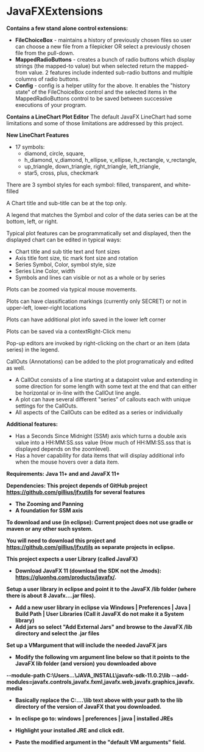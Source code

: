 # JavaFXExtensions

<b>Contains a few stand alone control extensions:</b><br>
  - <b>FileChoiceBox</b> - maintains a history of previously chosen files so user can choose a new file from a filepicker OR select a previously chosen file from the pull-down.
  - <b>MappedRadioButtons</b> - creates a bunch of radio buttons which display strings (the mapped-to value) but when selected return the mapped-from value.  2 features include indented sub-radio buttons and multiple columns of radio buttons.   
  - <b>Config</b> - config is a helper utility for the above.  It enables the "history state" of the FileChoiceBox control and the selected items in the MappedRadioButtons control to be saved between successive executions of your program.

<b>Contains a LineChart Plot Editor</b>
The default JavaFX LineChart had some limitations and some of those limitations are addressed by this project.

<b>New LineChart Features</b>
  - 17 symbols:<br>
    - diamond, circle, square, 
    - h_diamond, v_diamond, h_ellipse, v_ellipse, h_rectangle, v_rectangle,
    - up_triangle, down_triangle, right_triangle, left_triangle,
    - star5, cross, plus, checkmark
  
There are 3 symbol styles for each symbol:
  filled, transparent, and white-filled
  
  A Chart title and sub-title can be at the top only.
  
  A legend that matches the Symbol and color of the data series can be at the bottom, left, or right.
  
 Typical plot features can be programmatically set and displayed, then the displayed chart can be edited in typical ways:
  - Chart title and sub title text and font sizes
  - Axis title font size, tic mark font size and rotation
  - Series Symbol, Color, symbol style, size
  - Series Line Color, width
  - Symbols and lines can visible or not as a whole or by series

Plots can be zoomed via typical mouse movements.

Plots can have classification markings (currently only SECRET) or not in upper-left, lower-right locations

Plots can have additional plot info saved in the lower left corner

Plots can be saved via a contextRight-Click menu

Pop-up editors are invoked by right-clicking on the chart or an item (data series) in the legend.

CallOuts (Annotations) can be added to the plot programaticaly and edited as well.
  - A CallOut consists of a line starting at a datapoint value and extending in some direction for some length with some text at the end that can either be horizontal or in-line with the CallOut line angle.
  - A plot can have several different "series" of callouts each with unique settings for the CallOuts.
  - All aspects of the CallOuts can be edited as a series or individually 
  
<b>Additional features:</b>
- Has a Seconds Since Midnight (SSM) axis which turns a double axis value into a HH:MM:SS.sss value (How much of HH:MM:SS.sss that is displayed depends on the zoomlevel).
- Has a hover capability for data items that will display additional info when the mouse hovers over a data item.

<b>Requirements:<b/>  Java 11+ and and JavaFX 11+

<b>Dependencies:</b>  This project depends of GitHub project https://github.com/gillius/jfxutils for several features
  - The Zooming and Panning
  - A foundation for SSM axis

<b>To download and use (in eclipse):</b>
Current project does not use gradle or maven or any other such system.

You will need to download this project and https://github.com/gillius/jfxutils as separate projects in eclipse.

This project expects a user Library (called JavaFX) 
  - Download JavaFX 11 (download the SDK not the Jmods): https://gluonhq.com/products/javafx/.

Setup a user library in eclipse and point it to the JavaFX /lib folder (where there is about 8 Javafx....jar files).
  - Add  a new user library in eclipse via Windows | Preferences | Java | Build Path | User Libraries (Call it JavaFX do not make it a System library)
  - Add jars so select "Add External Jars" and browse to the JavaFX /lib directory and select the .jar files

Set up a VMargument that will include the needed JavaFX jars
  - Modify the following vm argument line below so that it points to the JavaFX lib folder (and version) you downloaded above
  
--module-path C:\Users\...\JAVA_INSTALL\javafx-sdk-11.0.2\lib --add-modules=javafx.controls,javafx.fxml,javafx.web,javafx.graphics,javafx.media

  - Basically replace the C:\....\lib text above with your path to the lib directory of the version of JavaFX that you downloaded.

  - In eclispe go  to: windows | preferences | java | installed JREs 
  - Highlight your installed JRE and click edit.
  - Paste the modified argument in the "default VM arguments" field.
  

